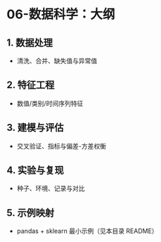 # 06-数据科学：大纲

## 1. 数据处理

- 清洗、合并、缺失值与异常值

## 2. 特征工程

- 数值/类别/时间序列特征

## 3. 建模与评估

- 交叉验证、指标与偏差-方差权衡

## 4. 实验与复现

- 种子、环境、记录与对比

## 5. 示例映射

- pandas + sklearn 最小示例（见本目录 README）
